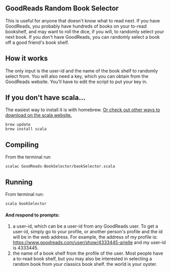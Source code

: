 ## GoodReads Random Book Selector
This is useful for anyone that doesn't know what to read next. If you have GoodReads, you probably have hundreds of books on your to-read bookshelf, and may want to roll the dice, if you will, to randomly select your next book. If you don't have GoodReads, you can randomly select a book off a good friend's book shelf.

## How it works
The only input is the user-id and the name of the book shelf to randomly select from.  You will also need a key, which you can obtain from the GoodReads website. You'll have to edit the script to put your key in.

## If you don't have scala...
The easiest way to install it is with homebrew. [Or check out other ways to download on the scala website.](https://www.scala-lang.org/download/)
```
brew update
brew install scala
```

## Compiling
From the terminal run
``` 
scalac GoodReads-BookSelector/bookSelector.scala
```

## Running
From terminal run:
```
scala bookSelector
``` 
#### And respond to prompts:
1) a user-id, which can be a user-id from any GoodReads user. To get a user-id, simply go to your profile, or another person's profile and the id will be in the web address. 
For example, the address of my profile is: https://www.goodreads.com/user/show/4333445-arielle and my user-id is 4333445.
2) the name of a book shelf from the profile of the user. Most people have a to-read book shelf, but you may also be interested in selecting a random book from your classics book shelf. the world is your oyster.

